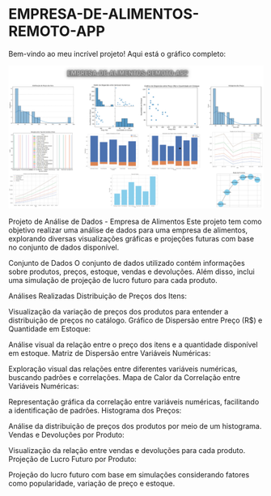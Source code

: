 # EMPRESA-DE-ALIMENTOS-REMOTO-APP

Bem-vindo ao meu incrível projeto! Aqui está o gráfico completo:

![Texto Alternativo](https://raw.githubusercontent.com/Pablo-seixas/EMPRESA-DE-ALIMENTOS-REMOTO-APP/main/GR%C3%81FICO%20COMPLETO.png)




Projeto de Análise de Dados - Empresa de Alimentos
Este projeto tem como objetivo realizar uma análise de dados para uma empresa de alimentos, explorando diversas visualizações gráficas e projeções futuras com base no conjunto de dados disponível.

Conjunto de Dados
O conjunto de dados utilizado contém informações sobre produtos, preços, estoque, vendas e devoluções. Além disso, inclui uma simulação de projeção de lucro futuro para cada produto.

Análises Realizadas
Distribuição de Preços dos Itens:

Visualização da variação de preços dos produtos para entender a distribuição de preços no catálogo.
Gráfico de Dispersão entre Preço (R$) e Quantidade em Estoque:

Análise visual da relação entre o preço dos itens e a quantidade disponível em estoque.
Matriz de Dispersão entre Variáveis Numéricas:

Exploração visual das relações entre diferentes variáveis numéricas, buscando padrões e correlações.
Mapa de Calor da Correlação entre Variáveis Numéricas:

Representação gráfica da correlação entre variáveis numéricas, facilitando a identificação de padrões.
Histograma dos Preços:

Análise da distribuição de preços dos produtos por meio de um histograma.
Vendas e Devoluções por Produto:

Visualização da relação entre vendas e devoluções para cada produto.
Projeção de Lucro Futuro por Produto:

Projeção do lucro futuro com base em simulações considerando fatores como popularidade, variação de preço e estoque.
